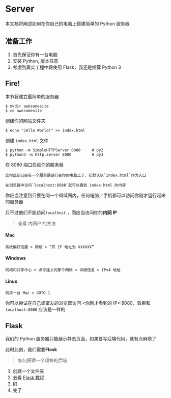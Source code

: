 # Server

本文档将阐述如何在你自己的电脑上搭建简单的 Python 服务器

## 准备工作

1. 首先保证你有一台电脑 
2. 安装 Python, 版本任意
3. 考虑到真实工程中将使用 Flask，我还是推荐 Python 3


## Fire!

本节将建立最简单的服务器

    $ mkdir awesomesite
    $ cd awesomesite

创建你的网站文件夹

    $ echo "Jello World!" >> index.html

创建 `index.html` 文件

    $ python -m SimpleHTTPServer 8080     # py2
    $ python3 -m http.server 8080         # py3

在 8080 端口启动你的服务器

    此时此刻已经有一个服务器运行在你的电脑上了，它默认以`index.html`作为入口

    在浏览器中访问`localhost:8080`就可以看到 index.html 的内容

你应当注意到只要在同一个局域网内，任何电脑／手机都可以访问你刚才运行起来的服务器

只不过他们不能访问`localhost` ，而应当访问你的**内网 IP**

> 查看 内网IP 的方法

#### Mac

    系统偏好设置 > 网络 > “其 IP 地址为 XXXXXX”

#### Windows
    
    网络和共享中心 > 点你连上的那个网络 > 详细信息 > IPv4 地址

#### Linux

    购买一台 Mac > GOTO 1

你可以尝试在自己或室友的浏览器访问 <你刚才看到的 IP>:8080，效果和 `localhost:8080` 应该是一样的

## Flask

我们的 Python 服务器只能展示静态页面，如果要写后端代码，就有点麻烦了

此时此刻，我们需要**Flask**

> 如何搭建一个超棒的后端

1. 创建一个文件夹
2. 去看 [Flask 教程](http://flask.pocoo.org/docs/0.12/quickstart/)
3. 码
4. 完了